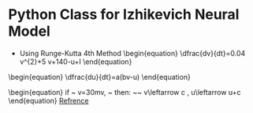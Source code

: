 # Python Class for Izhikevich Neural Model

* Using Runge-Kutta 4th Method
\begin{equation}
\dfrac{dv}{dt}=0.04 v^{2}+5 v+140-u+I
\end{equation}

\begin{equation}
\dfrac{du}{dt}=a(bv-u)
\end{equation}

\begin{equation}
if ~ v=30mv, ~ then: ~~ v\leftarrow c , u\leftarrow u+c
\end{equation}
[Refrence](https://www.izhikevich.org/publications/spikes.htm)
